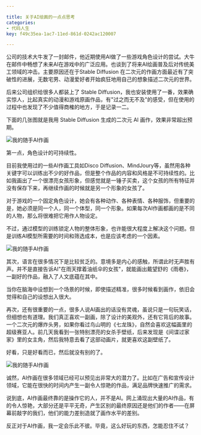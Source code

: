 ```yaml
---

title: 关于AI绘画的一点点思考
categories:
- 代码人生
key: f49c35ea-1ac7-11ed-861d-0242ac120007

---
```


公司的技术大牛发了一封邮件，他近期使用AI做了一些游戏角色设计的尝试。大牛在邮件中畅想了未来AI在游戏中的广泛应用。也谈到了将来AI绘画普及后对传统美工领域的冲击。主要原因还在于Stable Diffusion 在二次元的作画方面最近有了突破性的进展，无数宅男、动漫爱好者开始疯狂地用自己的想象描述二次元的世界。

后来公司组织给很多人都装上了 Stable Diffusion，我也安装使用了一番，效果确实惊人，比起真实的动漫和游戏原画作品，有"过之而无不及"的感受，但在使用的过程中也发现了不少值得商榷的地方，于是记录一二。

下面的几张图就是我用 Stable Diffusion 生成的二次元 AI 画作，效果非常超出预期。

![我的随手AI作画](https://icdb-images.oss-cn-hangzhou.aliyuncs.com/other/tmp4j9dbj2w.png)

第一点，角色设计的可持续性。

目前我使用过的一些AI作画工具如Disco Diffusion、MindJoury等，虽然用各种关键字可以训练出不少的好作品，但是整个作品的内容和风格是不可持续性的。比如我画出了一个很漂亮女孩形象，但感觉就是一锤子买卖，这个女孩的所有特征并没有保存下来，再继续作画的时候就是另一个形象的女孩了。

对于游戏的一个固定角色设计，她会有各种动作、各种表情、各种服饰，但重要的是，她必须是同一个人，同一个体型，同一个形象。如果每次AI作画都画的是不同的人物，那么将很难把它用作人物设定。

不过，通过模型的训练锁定人物的整体形象，也许能很大程度上解决这个问题。但是训练AI模型所需要的时间和筛选成本，也是应该考虑的一个因素。

![我的随手AI作画](https://icdb-images.oss-cn-hangzhou.aliyuncs.com/other/tmpihk2h007.png)

其次，语言在很多情况下是比较贫乏的。意境多是内心的感触，所谓此时无声胜有声。并不是直接告诉AI"在雨天撑着油纸伞的女孩"，就能画出戴望舒的《雨巷》，一副好的作品，融入了人文底蕴在其中。

当你在脑海中设想到一个场景的时候，即使描述精准，很多时候看到画作，依旧会觉得和自己的设想出入很大。

再次，还有很重要的一点，很多人说AI画出的话没有灵魂，虽说只是一句玩笑话，但细想也有道理。我们真正喜欢一副画，除了设计的美观外，还有它背后的故事。一个二次元的爆炸头男，如果你看过鸟山明的《七龙珠》，自然会喜欢这幅画里的超级赛亚人。前几天我看到一张特别漂亮的女杀手壁纸，后来发现是《间谍过家家》里的女主角，然后我特意去看了这部动画片，就更喜欢这副壁纸了。

好看，只是好看而已，然后就没有别的了。

![我的随手AI作画](https://icdb-images.oss-cn-hangzhou.aliyuncs.com/other/tmpjz1cpwen.png)

诚然，AI作画在很多领域已经可以预见出非常大的潜力了。比如在广告和宣传设计领域，它能在很快的时间内产生一副令人惊艳的作品，满足品牌快速推广的需求。

说到底，AI作画最终靠的是操作它的人，并不是AI。网上涌现出大量的AI作品，有的令人惊艳，大部分还是平平无奇，产生区别的最终原因还是他们的作者——在屏幕前敲字的我们，他们的能力差别造就了画作水平的差别。

反正对于AI作画，我一定会乐此不彼。毕竟，这么好玩的东西，怎能忍住不试？
